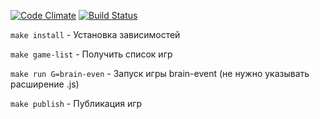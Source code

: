 [![Code Climate](https://codeclimate.com/github/antonazgarovich/js_l1_brain_games-s12/badges/gpa.svg)](https://codeclimate.com/github/antonazgarovich/js_l1_brain_games-s12)
[![Build Status](https://travis-ci.org/antonazgarovich/js_l1_brain_games-s12.svg?branch=master)](https://travis-ci.org/antonazgarovich/js_l1_brain_games-s12)

`make install` - Установка зависимостей

`make game-list` - Получить список игр

`make run G=brain-even` - Запуск игры brain-event (не нужно указывать расширение .js)

`make publish` - Публикация игр
